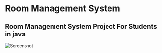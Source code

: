 # Room Management System

## Room Management System Project For Students in java 

![Screenshot](https://user-images.githubusercontent.com/75906593/105212458-25894400-5b56-11eb-84cd-28a76ed579f9.png)
